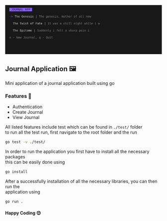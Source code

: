 <img src="./image.png" />

## Journal Application 🖼️

Mini application of a journal application built using go

### Features 🔌
- Authentication
- Create Journal 
- View Journal 

All listed features include test which can be found in `./test/` folder
<br /> to run all the test run, first navigate to the root folder and the run

```bash
go test -v ./test/
```
In order to run the application you first have to install all the necessary packages <br /> this can be easily done using

```bash
go install
```
After a successfully installation of all the necessary libraries, you can then run the <br /> application using

```bash
go run .
```

#### Happy Coding 😊
